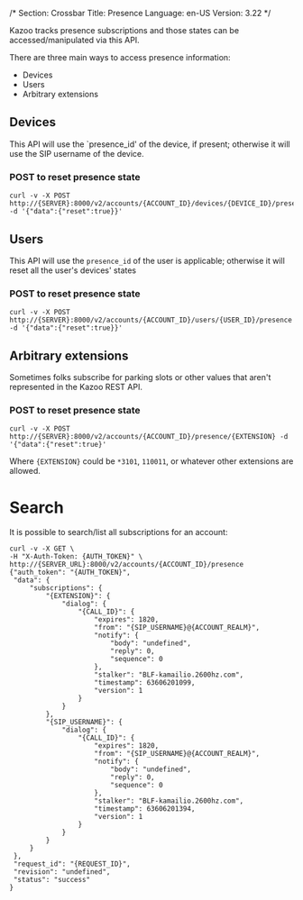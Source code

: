 /*
Section: Crossbar
Title: Presence
Language: en-US
Version: 3.22
*/

Kazoo tracks presence subscriptions and those states can be accessed/manipulated via this API.

There are three main ways to access presence information:

* Devices
* Users
* Arbitrary extensions

## Devices

This API will use the `presence_id' of the device, if present; otherwise it will use the SIP username of the device.

### POST to reset presence state

    curl -v -X POST http://{SERVER}:8000/v2/accounts/{ACCOUNT_ID}/devices/{DEVICE_ID}/presence -d '{"data":{"reset":true}}'

## Users

This API will use the `presence_id` of the user is applicable; otherwise it will reset all the user's devices' states

### POST to reset presence state

    curl -v -X POST http://{SERVER}:8000/v2/accounts/{ACCOUNT_ID}/users/{USER_ID}/presence -d '{"data":{"reset":true}}'

## Arbitrary extensions

Sometimes folks subscribe for parking slots or other values that aren't represented in the Kazoo REST API.

### POST to reset presence state

    curl -v -X POST http://{SERVER}:8000/v2/accounts/{ACCOUNT_ID}/presence/{EXTENSION} -d '{"data":{"reset":true}'

Where `{EXTENSION}` could be `*3101`, `110011`, or whatever other extensions are allowed.

# Search

It is possible to search/list all subscriptions for an account:

    curl -v -X GET \
    -H "X-Auth-Token: {AUTH_TOKEN}" \
    http://{SERVER_URL}:8000/v2/accounts/{ACCOUNT_ID}/presence
    {"auth_token": "{AUTH_TOKEN}",
     "data": {
         "subscriptions": {
             "{EXTENSION}": {
                 "dialog": {
                     "{CALL_ID}": {
                         "expires": 1820,
                         "from": "{SIP_USERNAME}@{ACCOUNT_REALM}",
                         "notify": {
                             "body": "undefined",
                             "reply": 0,
                             "sequence": 0
                         },
                         "stalker": "BLF-kamailio.2600hz.com",
                         "timestamp": 63606201099,
                         "version": 1
                     }
                 }
             },
             "{SIP_USERNAME}": {
                 "dialog": {
                     "{CALL_ID}": {
                         "expires": 1820,
                         "from": "{SIP_USERNAME}@{ACCOUNT_REALM}",
                         "notify": {
                             "body": "undefined",
                             "reply": 0,
                             "sequence": 0
                         },
                         "stalker": "BLF-kamailio.2600hz.com",
                         "timestamp": 63606201394,
                         "version": 1
                     }
                 }
             }
         }
     },
     "request_id": "{REQUEST_ID}",
     "revision": "undefined",
     "status": "success"
    }
